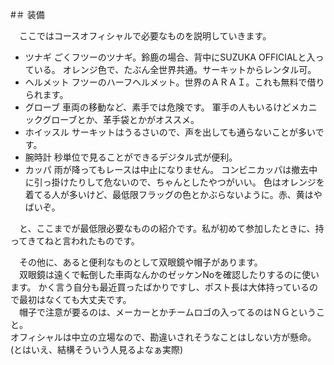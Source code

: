 #＃ 装備

　ここではコースオフィシャルで必要なものを説明していきます。

* ツナギ
    ごくフツーのツナギ。鈴鹿の場合、背中にSUZUKA OFFICIALと入っている。
    オレンジ色で、たぶん全世界共通。サーキットからレンタル可。
* ヘルメット
    フツーのハーフヘルメット。世界のＡＲＡＩ。これも無料で借りられます。
* グローブ
    車両の移動など、素手では危険です。
    軍手の人もいるけどメカニックグローブとか、革手袋とかがオススメ。
* ホイッスル
    サーキットはうるさいので、声を出しても通らないことが多いです。
* 腕時計
    秒単位で見ることができるデジタル式が便利。
* カッパ
    雨が降ってもレースは中止になりません。
    コンビニカッパは撤去中に引っ掛けたりして危ないので、ちゃんとしたやつがいい。
    色はオレンジを着てる人が多いけど、最低限フラッグの色とかぶらないように。赤、黄はやばいぞ。

　と、ここまでが最低限必要なものの紹介です。私が初めて参加したときに、持ってきてねと言われたものです。

　その他に、あると便利なものとして双眼鏡や帽子があります。  
　双眼鏡は遠くで転倒した車両なんかのゼッケンNoを確認したりするのに使います。
かく言う自分も最近買ったばかりですし、ポスト長は大体持っているので最初はなくても大丈夫です。  
　帽子で注意が要るのは、メーカーとかチームロゴの入ってるのはＮＧということ。                                                                                                                                                                                                                                                                                                                                                                                                                                                                                                                                                                                                                                                                                                                                                                                                                                                                                                                                                                                                                                                                                                                                                                                                                                                                                                                                                                                                                                                                                                                                                                                                                                                                                                                                                                                                                                                                                                                                                                                                                                                                                                                                                                                                                                                                                                                                                                                                                                                                                                                                                                                                                                                                                                                                                                                                                                                                                                                                                                                                                                                                                                                                                                                                                                                                                                                                                                                                                                                                                                                                                                                                                                                                                                                                                                                                                                                                                                                                                                                                                                                                                                                  
オフィシャルは中立の立場なので、勘違いされそうなことはしない方が懸命。(とはいえ、結構そういう人見るよなぁ実際)

